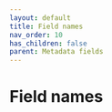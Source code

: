 ```yaml
---
layout: default
title: Field names
nav_order: 10
has_children: false
parent: Metadata fields
---
```


# Field names
